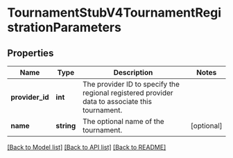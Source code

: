# TournamentStubV4TournamentRegistrationParameters

## Properties
Name | Type | Description | Notes
------------ | ------------- | ------------- | -------------
**provider_id** | **int** | The provider ID to specify the regional registered provider data to associate this tournament. | 
**name** | **string** | The optional name of the tournament. | [optional] 

[[Back to Model list]](../README.md#documentation-for-models) [[Back to API list]](../README.md#documentation-for-api-endpoints) [[Back to README]](../README.md)


